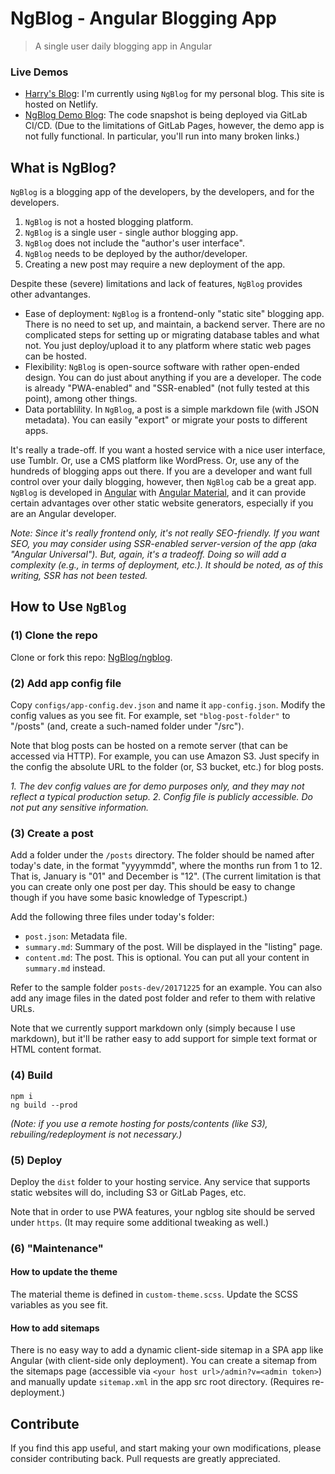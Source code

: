 # NgBlog - Angular Blogging App
> A single user daily blogging app in Angular


### Live Demos

* [Harry's Blog](https://blog.realharry.com/): I'm currently using `NgBlog` for my personal blog. This site is hosted on Netlify.
* [NgBlog Demo Blog](https://ngblog.gitlab.io/ngblog/):  The code snapshot is being deployed via GitLab CI/CD. (Due to the limitations of GitLab Pages, however, the demo app is not fully functional. In particular, you'll run into many broken links.)


## What is NgBlog?

`NgBlog` is a blogging app of the developers, by the developers, and for the developers.

1. `NgBlog` is not a hosted blogging platform.
1. `NgBlog` is a single user - single author blogging app.
1. `NgBlog` does not include the "author's user interface".
1. `NgBlog` needs to be deployed by the author/developer.
1. Creating a new post may require a new deployment of the app.

Despite these (severe) limitations and lack of features, `NgBlog` provides other advantanges.

* Ease of deployment: `NgBlog` is a frontend-only "static site" blogging app. There is no need to set up, and maintain, a backend server. There are no complicated steps for setting up or migrating database tables and what not. You just deploy/upload it to any platform where static web pages can be hosted.
* Flexibility: `NgBlog` is open-source software with rather open-ended design. You can do just about anything if you are a developer. The code is already "PWA-enabled" and "SSR-enabled" (not fully tested at this point), among other things.
* Data portablility. In `NgBlog`, a post is a simple markdown file (with JSON metadata). You can easily "export" or migrate your posts to different apps.


It's really a trade-off. If you want a hosted service with a nice user interface, use Tumblr. Or, use a CMS platform like WordPress. Or, use any of the hundreds of blogging apps out there.
If you are a developer and want full control over your daily blogging, however, then `NgBlog` cab be a great app.
`NgBlog` is developed in 
[Angular](https://gitlab.com/angulartutor) with 
[Angular Material](https://gitlab.com/angularmaterial/setup),
and it can provide certain advantages over other static website generators, especially if you are an Angular developer.

_Note: Since it's really frontend only, it's not really SEO-friendly. If you want SEO, you may consider using SSR-enabled server-version of the app (aka "Angular Universal"). But, again, it's a tradeoff. Doing so will add a complexity (e.g., in terms of deployment, etc.). It should be noted, as of this writing, SSR has not been tested._


## How to Use `NgBlog`

### (1) Clone the repo

Clone or fork this repo: [NgBlog/ngblog](https://gitlab.com/ngblog/ngblog).


### (2) Add app config file

Copy `configs/app-config.dev.json` and name it `app-config.json`.
Modify the config values as you see fit.
For example, set `"blog-post-folder"` to "/posts"
(and, create a such-named folder under "/src").

Note that blog posts can be hosted on a remote server (that can be accessed via HTTP). For example, you can use Amazon S3. 
Just specify in the config the absolute URL to the folder (or, S3 bucket, etc.) for blog posts.

_1. The dev config values are for demo purposes only, and they may not reflect a typical production setup. 2. Config file is publicly accessible. Do not put any sensitive information._


### (3) Create a post

Add a folder under the `/posts` directory.
The folder should be named after today's date, in the format "yyyymmdd",
where the months run from 1 to 12. 
That is, January is "01" and December is "12".
(The current limitation is that you can create only one post per day.
This should be easy to change though if you have some basic knowledge of Typescript.)

Add the following three files under today's folder:

* `post.json`: Metadata file.
* `summary.md`: Summary of the post. Will be displayed in the "listing" page.
* `content.md`: The post. This is optional. You can put all your content in `summary.md` instead.

Refer to the sample folder `posts-dev/20171225` for an example.
You can also add any image files in the dated post folder
and refer to them with relative URLs.

Note that we currently support markdown only (simply because I use markdown),
but it'll be rather easy to add support for simple text format or HTML content format.


### (4) Build

    npm i
    ng build --prod

_(Note: if you use a remote hosting for posts/contents (like S3), rebuiling/redeployment is not necessary.)_


### (5) Deploy

Deploy the `dist` folder to your hosting service. Any service that supports static websites will do,
including S3 or GitLab Pages, etc.

Note that in order to use PWA features, your ngblog site should be served under `https`. (It may require some additional tweaking as well.)


### (6) "Maintenance"

#### How to update the theme

The material theme is defined in `custom-theme.scss`.
Update the SCSS variables as you see fit.


#### How to add sitemaps

There is no easy way to add a dynamic client-side sitemap
in a SPA app like Angular (with client-side only deployment).
You can create a sitemap from the sitemaps page (accessible via `<your host url>/admin?v=<admin token>`)
and manually update `sitemap.xml` in the app src root directory.
(Requires re-deployment.)



## Contribute

If you find this app useful, and start making your own modifications,
please consider contributing back.
Pull requests are greatly appreciated.



